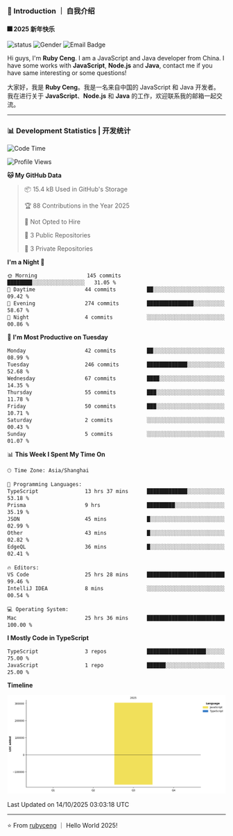 ### 👋 Introduction ｜ 自我介绍

#### 🎆 2025 新年快乐

![status](https://img.shields.io/badge/status-up-brightgreen)  ![Gender](https://img.shields.io/badge/gender-%F0%9F%A4%B5-lightgrey)  ![Email Badge](https://img.shields.io/badge/Email-rubyceng0326@gmail.com-blue?style=flat-square&logo=gmail&logoColor=white)

Hi guys, I'm **Ruby Ceng**. I am a JavaScript and Java developer from China.
I have some works with **JavaScript**, **Node.js** and **Java**, contact me if you have same interesting or some questions!

大家好，我是 **Ruby Ceng**。我是一名来自中国的 JavaScript 和 Java 开发者。
我在进行关于 **JavaScript**、**Node.js** 和 **Java** 的工作，欢迎联系我的邮箱一起交流。

---

### 📊 Development Statistics | 开发统计

<!--START_SECTION:waka-->
![Code Time](http://img.shields.io/badge/Code%20Time-514%20hrs%2020%20mins-blue)

![Profile Views](http://img.shields.io/badge/Profile%20Views-0-blue)

**🐱 My GitHub Data** 

> 📦 15.4 kB Used in GitHub's Storage 
 > 
> 🏆 88 Contributions in the Year 2025
 > 
> 🚫 Not Opted to Hire
 > 
> 📜 3 Public Repositories 
 > 
> 🔑 3 Private Repositories 
 > 
**I'm a Night 🦉** 

```text
🌞 Morning                145 commits         ████████░░░░░░░░░░░░░░░░░   31.05 % 
🌆 Daytime                44 commits          ██░░░░░░░░░░░░░░░░░░░░░░░   09.42 % 
🌃 Evening                274 commits         ███████████████░░░░░░░░░░   58.67 % 
🌙 Night                  4 commits           ░░░░░░░░░░░░░░░░░░░░░░░░░   00.86 % 
```
📅 **I'm Most Productive on Tuesday** 

```text
Monday                   42 commits          ██░░░░░░░░░░░░░░░░░░░░░░░   08.99 % 
Tuesday                  246 commits         █████████████░░░░░░░░░░░░   52.68 % 
Wednesday                67 commits          ████░░░░░░░░░░░░░░░░░░░░░   14.35 % 
Thursday                 55 commits          ███░░░░░░░░░░░░░░░░░░░░░░   11.78 % 
Friday                   50 commits          ███░░░░░░░░░░░░░░░░░░░░░░   10.71 % 
Saturday                 2 commits           ░░░░░░░░░░░░░░░░░░░░░░░░░   00.43 % 
Sunday                   5 commits           ░░░░░░░░░░░░░░░░░░░░░░░░░   01.07 % 
```


📊 **This Week I Spent My Time On** 

```text
🕑︎ Time Zone: Asia/Shanghai

💬 Programming Languages: 
TypeScript               13 hrs 37 mins      █████████████░░░░░░░░░░░░   53.18 % 
Prisma                   9 hrs               █████████░░░░░░░░░░░░░░░░   35.19 % 
JSON                     45 mins             █░░░░░░░░░░░░░░░░░░░░░░░░   02.99 % 
Other                    43 mins             █░░░░░░░░░░░░░░░░░░░░░░░░   02.82 % 
EdgeQL                   36 mins             █░░░░░░░░░░░░░░░░░░░░░░░░   02.41 % 

🔥 Editors: 
VS Code                  25 hrs 28 mins      █████████████████████████   99.46 % 
IntelliJ IDEA            8 mins              ░░░░░░░░░░░░░░░░░░░░░░░░░   00.54 % 

💻 Operating System: 
Mac                      25 hrs 36 mins      █████████████████████████   100.00 % 
```

**I Mostly Code in TypeScript** 

```text
TypeScript               3 repos             ███████████████████░░░░░░   75.00 % 
JavaScript               1 repo              ██████░░░░░░░░░░░░░░░░░░░   25.00 % 
```



**Timeline**

![Lines of Code chart](https://raw.githubusercontent.com/rubyceng/rubyceng/main/assets/bar_graph.png)


 Last Updated on 14/10/2025 03:03:18 UTC
<!--END_SECTION:waka-->

---

⭐️ From [rubyceng](https://github.com/rubyceng) ｜ Hello World 2025!
